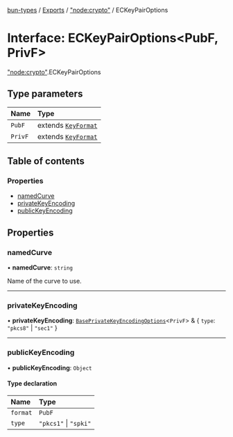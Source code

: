 [bun-types](https://oven-sh.github.io/bun-types/README.md) / [Exports](https://oven-sh.github.io/bun-types/modules.md) / ["node:crypto"](https://oven-sh.github.io/bun-types/modules/node_crypto_.md) / ECKeyPairOptions

# Interface: ECKeyPairOptions<PubF, PrivF\>

["node:crypto"](https://oven-sh.github.io/bun-types/modules/node_crypto_.md).ECKeyPairOptions

## Type parameters

| Name | Type |
| :------ | :------ |
| `PubF` | extends [`KeyFormat`](https://oven-sh.github.io/bun-types/modules/crypto_.md#keyformat) |
| `PrivF` | extends [`KeyFormat`](https://oven-sh.github.io/bun-types/modules/crypto_.md#keyformat) |

## Table of contents

### Properties

- [namedCurve](https://oven-sh.github.io/bun-types/interfaces/node_crypto_.ECKeyPairOptions.md#namedcurve)
- [privateKeyEncoding](https://oven-sh.github.io/bun-types/interfaces/node_crypto_.ECKeyPairOptions.md#privatekeyencoding)
- [publicKeyEncoding](https://oven-sh.github.io/bun-types/interfaces/node_crypto_.ECKeyPairOptions.md#publickeyencoding)

## Properties

### namedCurve

• **namedCurve**: `string`

Name of the curve to use.

___

### privateKeyEncoding

• **privateKeyEncoding**: [`BasePrivateKeyEncodingOptions`](https://oven-sh.github.io/bun-types/interfaces/crypto_.BasePrivateKeyEncodingOptions.md)<`PrivF`\> & { `type`: ``"pkcs8"`` \| ``"sec1"``  }

___

### publicKeyEncoding

• **publicKeyEncoding**: `Object`

#### Type declaration

| Name | Type |
| :------ | :------ |
| `format` | `PubF` |
| `type` | ``"pkcs1"`` \| ``"spki"`` |
